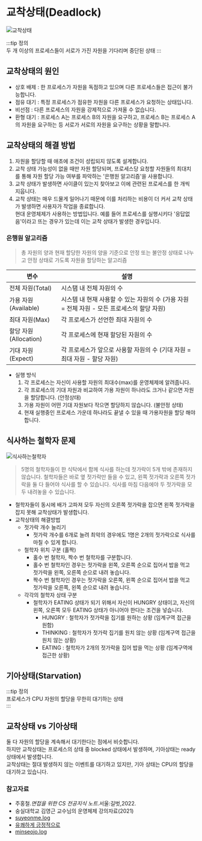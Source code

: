 # 교착상태(Deadlock)

![교착상태](https://user-images.githubusercontent.com/79966015/179328712-f2cafbfd-4647-42a8-af1a-704a1f1f3ccb.jpg)

:::tip 정의  
두 개 이상의 프로세스들이 서로가 가진 자원을 기다리며 중단된 상태
:::

## 교착상태의 원인

- 상호 배제 : 한 프로세스가 자원을 독점하고 있으며 다른 프로세스들은 접근이 불가능합니다.
- 점유 대기 : 특정 프로세스가 점유한 자원을 다른 프로세스가 요청하는 상태입니다.
- 비선점 : 다른 프로세스의 자원을 강제적으로 가져올 수 없습니다.
- 환형 대기 : 프로세스 A는 프로세스 B의 자원을 요구하고, 프로세스 B는 프로세스 A의 자원을 요구하는 등 서로가 서로의 자원을 요구하는 상황을 말합니다.

## 교착상태의 해결 방법

1. 자원을 할당할 때 애초에 조건이 성립되지 않도록 설계합니다.
2. 교착 상태 가능성이 없을 때만 자원 할당되며, 프로세스당 요청할 자원들의 최대치를 통해 자원 할당 가능 여부를 파악하는 '은행원 알고리즘'을 사용합니다.
3. 교착 상태가 발생하면 사이클이 있는지 찾아보고 이에 관련된 프로세스를 한 개씩 지웁니다.
4. 교착 상태는 매우 드물게 일어나기 때문에 이를 처리하는 비용이 더 커서 교착 상태가 발생하면 사용자가 작업을 종료합니다.  
   현대 운영체제가 사용하는 방법입니다. 예를 들어 프로세스를 실행시키다 '응답없음'이라고 뜨는 경우가 있는데 이는 교착 상태가 발생한 경우입니다.

### 은행원 알고리즘

> 총 자원의 양과 현재 할당한 자원의 양을 기준으로 안정 또는 불안정 상태로 나누고 안정 상태로 가도록 자원을 할당하는 알고리즘

| 변수                | 설명                                                       |
|-------------------|----------------------------------------------------------|
| 전체 자원(Total)      | 시스탬 내 전체 자원의 수                                           |
| 가용 자원(Available)  | 시스템 내 현재 사용할 수 있는 자원의 수 (가용 자원 = 전체 자원 - 모든 프로세스의 할당 자원) |
| 최대 자원(Max)        | 각 프로세스가 선언한 최대 자원의 수                                     |
| 할당 자원(Allocation) | 각 프로세스에 현재 할당된 자원의 수                                     |
| 기대 자원(Expect)     | 각 프로세스가 앞으로 사용할 자원의 수 (기대 자원 = 최대 자원 - 할당 자원)            |

- 실행 방식
    1. 각 프로세스는 자신이 사용할 자원의 최대수(max)를 운영체제에 알려줍니다.
    2. 각 프로세스의 기대 자원과 비교하여 가용 자원이 하나라도 크거나 같으면 자원을 할당합니다. (안정상태)
    3. 가용 자원이 어떤 기대 자원보다 작으면 할당하지 않습니다. (불안정 상태)
    4. 현재 실행중인 프로세스 가운데 하나라도 끝낼 수 있을 때 가용자원을 할당 해야합니다.

## 식사하는 철학자 문제

![식사하는철학자](https://user-images.githubusercontent.com/79966015/179333248-1f4f0b34-6877-44a9-bb51-46fbb2c5a2fc.PNG)

> 5명의 철학자들이 한 식탁에서 함께 식사를 하는데 젓가락이 5개 밖에 존재하지 않습니다.
> 철학자들은 바로 옆 젓가락만 들을 수 있고, 왼쪽 젓가락과 오른쪽 젓가락을 둘 다 들어야 식사를 할 수 있습니다.
> 식사를 마침 다음에야 두 젓가락을 모두 내려놓을 수 있습니다.

- 철학자들이 동시에 배가 고파져 모두 자신의 오른쪽 젓가락을 잡으면 왼쪽 젓가락을 잡지 못해 교착상태가 발생합니다.
- 교착상태의 해결방법
    - 젓가락 개수 늘리기
        - 젓가락 개수를 6개로 늘려 최악의 경우에도 1명은 2개의 젓가락으로 식사를 마칠 수 있게 합니다.
    - 철학자 위치 구분 (홀짝)
        - 홀수 번 철학자, 짝수 번 철학자를 구분합니다.
        - 홀수 번 철학자인 경우는 젓가락을 왼쪽, 오른쪽 순으로 집어서 밥을 먹고 젓가락을 왼쪽, 오른쪽 순으로 내려 놓습니다.
        - 짝수 번 철학자인 경우는 젓가락을 오른쪽, 왼쪽 순으로 집어서 밥을 먹고 젓가락을 오른쪽, 왼쪽 순으로 내려 놓습니다.
    - 각각의 철학자 상태 구분
        - 철학자가 EATING 상태가 되기 위해서 자신이 HUNGRY 상태이고, 자신의 왼쪽, 오른쪽 모두 EATING 상태가 아니어야 한다는 조건을 넣습니다.
            - HUNGRY : 철학자가 젓가락을 집기를 원하는 상황 (임계구역 접근을 원함)
            - THINKING : 철학자가 젓가락 집기를 원치 않는 상황 (임계구역 접근을 원치 않는 상황)
            - EATING : 철학자가 2개의 젓가락을 집어 밥을 먹는 상황 (임계구역에 접근한 상황)

## 기아상태(Starvation)

:::tip 정의  
프로세스가 CPU 자원의 할당을 무한히 대기하는 상태  
:::

## 교착상태 vs 기아상태

둘 다 자원의 할당을 계속해서 대기한다는 점에서 비슷합니다.  
하지만 교착상태는 프로세스의 상태 중 blocked 상태에서 발생하며, 기아상태는 ready 상태에서 발생합니다.  
교착상태는 절대 발생하지 않는 이벤트를 대기하고 있지만, 기아 상태는 CPU의 할당을 대기하고 있습니다.

### 참고자료

- 주홍철.*면접을 위한 CS 전공지식 노트*.서울:길벗,2022.
- 숭실대학교 김영근 교수님의 운영체제 강의자료(2021)
- [suyeonme.log](https://velog.io/@suyeonme/OS-%EA%B3%B5%EC%9C%A0-%EC%9E%90%EC%9B%90%EA%B3%BC-%EC%9E%84%EA%B3%84%EA%B5%AC%EC%97%AD)
- [유쾌하게 긍정적으로](https://itandhumanities.tistory.com/66)
- [minseojo.log](https://velog.io/@minseojo/%EC%9A%B4%EC%98%81%EC%B2%B4%EC%A0%9C-%EC%8B%9D%EC%82%AC%ED%95%98%EB%8A%94-%EC%B2%A0%ED%95%99%EC%9E%90-%EB%AC%B8%EC%A0%9C)
